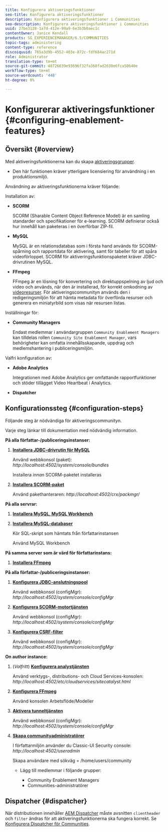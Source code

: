 ```yaml
---
title: Konfigurera aktiveringsfunktioner
seo-title: Konfigurera aktiveringsfunktioner
description: Konfigurera aktiveringsfunktioner i Communities
seo-description: Konfigurera aktiveringsfunktioner i Communities
uuid: 27be3128-1a7d-412e-99a9-6e3b3b0aec1c
contentOwner: Janice Kendall
products: SG_EXPERIENCEMANAGER/6.5/COMMUNITIES
topic-tags: administering
content-type: reference
discoiquuid: 765a3d9b-4552-403e-872c-fdf684ac271d
role: Administrator
translation-type: tm+mt
source-git-commit: 48726639e93696f32fa368fad2630e6fca50640e
workflow-type: tm+mt
source-wordcount: '448'
ht-degree: 0%

---
```



# Konfigurerar aktiveringsfunktioner {#configuring-enablement-features}

## Översikt {#overview}

Med aktiveringsfunktionerna kan du skapa [aktiveringsgrupper](overview.md#enablement-community).

* Den här funktionen kräver ytterligare licensiering för användning i en produktionsmiljö.

Användning av aktiveringsfunktionerna kräver följande:

Installation av:

* **SCORM**

   SCORM (Sharable Content Object Reference Model) är en samling standarder och specifikationer för e-learning. SCORM definierar också hur innehåll kan paketeras i en överförbar ZIP-fil.

* **MySQL**

   MySQL är en relationsdatabas som i första hand används för SCORM-spårning och rapportdata för aktivering, samt för tabeller för att spåra videoförloppet. SCORM för aktiveringsfunktionspaketet kräver JDBC-drivrutinen MySQL.

* **FFmpeg**

   FFmpeg är en lösning för konvertering och direktuppspelning av ljud och video och används, när den är installerad, för korrekt omkodning av [videoresurser](../../help/sites-authoring/default-components-foundation.md#video). För aktiveringscommunityn används den i redigeringsmiljön för att hämta metadata för överförda resurser och generera en miniatyrbild som visas när resursen listas.

Inställningar för:

* **Community Managers**

   Endast medlemmar i användargruppen `Community Enablement Managers` kan tilldelas rollen `Community Site Enablement Manager`, vars behörigheter kan omfatta innehållsskapande, uppdrag och medlemshantering i publiceringsmiljön.

Valfri konfiguration av:

* **Adobe Analytics**

   Integrationen med Adobe Analytics ger omfattande rapportfunktioner och stöder tillägget Video Heartbeat i Analytics.

* **Dispatcher**

## Konfigurationssteg {#configuration-steps}

Följande steg är nödvändiga för aktiveringscommunityn.

Varje steg länkar till dokumentation med nödvändig information.

**På alla författar-/publiceringsinstanser:**

1. **[Installera JDBC-drivrutin för MySQL](deploy-communities.md#jdbc-driver-for-mysql)**

   Använd webbkonsol (paket): *http://localhost:4502/system/console/bundles*

   Installera *innan* SCORM-paketet installeras

1. **[Installera SCORM-paket](deploy-communities.md#scorm-package)**


   Använd pakethanteraren: *http://localhost:4502/crx/packmgr/*

**På alla servrar:**

1. **[Installera MySQL, MySQL Workbench](mysql.md)**

1. **[Installera MySQL-databaser](mysql.md#database-setup)**

   Kör SQL-skript som hämtats från författarinstansen

   Använd MySQL Workbench

**På samma server som är värd för författarinstans:**

1. **[Installera FFmpeg](ffmpeg.md)**

**På alla författar-/publiceringsinstanser:**

1. **[Konfigurera JDBC-anslutningspool](mysql.md#configure-jdbc-connections)**

   Använd webbkonsol (configMgr): *http://localhost:4502/system/console/configMgr*

1. **[Konfigurera SCORM-motortjänsten](mysql.md#aem-communities-scormengine-service)**

   Använd webbkonsol (configMgr): *http://localhost:4502/system/console/configMgr*

1. **[Konfigurera CSRF-filter](mysql.md#adobe-granite-csrf-filter)**

   Använd webbkonsol (configMgr): *http://localhost:4502/system/console/configMgr*

**On author instance:**

1. (*Valfritt*) **[Konfigurera analystjänsten](analytics.md)**

   Använd verktygs-, distributions- och Cloud Services-konsolen: *http://localhost:4502/etc/cloudservices/sitecatalyst.html*

1. **[Konfigurera FFmpeg](ffmpeg.md#configure-ffmpeg-transcoding-service)**

   Använd konsolen Arbetsflöde/Modeller

1. **[Aktivera tunneltjänsten](deploy-communities.md#tunnel-service-on-author)**

   Använd webbkonsol (configMgr): *http://localhost:4502/system/console/configMgr*

1. **[Skapa communityadministratörer](users.md#creating-community-members)**

   I författarmiljön använder du Classic-UI Security console: *http://localhost:4502/useradmin*

   Skapa användare med sökväg = /home/users/community

   * Lägg till medlemmar i följande grupper:

      * Community Enablement Managers
      * Communities-administratörer

## Dispatcher {#dispatcher}

När distributionen innehåller [AEM Dispatcher](https://helpx.adobe.com/experience-manager/dispatcher/using/dispatcher.html) måste avsnitten `clientheader` och `filter` ändras för att aktiveringsfunktionerna ska fungera korrekt. Se [Konfigurera Dispatcher för Communities](dispatcher.md#enablement).
